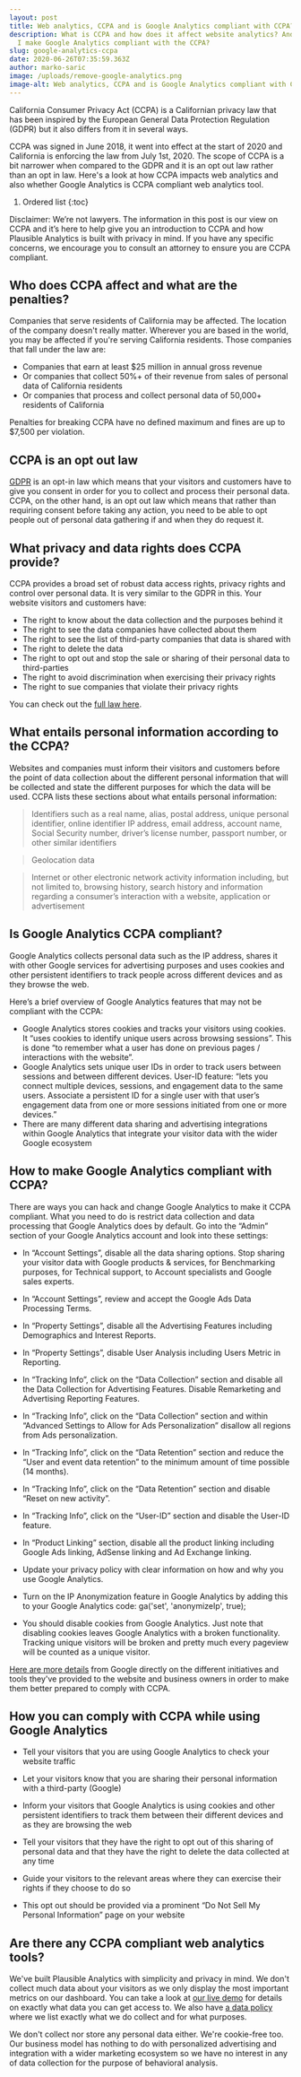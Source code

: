 ```yaml
---
layout: post
title: Web analytics, CCPA and is Google Analytics compliant with CCPA?
description: What is CCPA and how does it affect website analytics? And how can
  I make Google Analytics compliant with the CCPA?
slug: google-analytics-ccpa
date: 2020-06-26T07:35:59.363Z
author: marko-saric
image: /uploads/remove-google-analytics.png
image-alt: Web analytics, CCPA and is Google Analytics compliant with CCPA?
---
```

California Consumer Privacy Act (CCPA) is a Californian privacy law that has been inspired by the European General Data Protection Regulation (GDPR) but it also differs from it in several ways.

CCPA was signed in June 2018, it went into effect at the start of 2020 and California is enforcing the law from July 1st, 2020. The scope of CCPA is a bit narrower when compared to the GDPR and it is an opt out law rather than an opt in law. Here's a look at how CCPA impacts web analytics and also whether Google Analytics is CCPA compliant web analytics tool. 

1. Ordered list
{:toc}

Disclaimer: We’re not lawyers. The information in this post is our view on CCPA and it’s here to help give you an introduction to CCPA and how Plausible Analytics is built with privacy in mind. If you have any specific concerns, we encourage you to consult an attorney to ensure you are CCPA compliant.

## Who does CCPA affect and what are the penalties?

Companies that serve residents of California may be affected. The location of the company doesn't really matter. Wherever you are based in the world, you may be affected if you're serving California residents. Those companies that fall under the law are:

* Companies that earn at least $25 million in annual gross revenue 
* Or companies that collect 50%+ of their revenue from sales of personal data of California residents
* Or companies that process and collect personal data of 50,000+ residents of California

Penalties for breaking CCPA have no defined maximum and fines are up to $7,500 per violation.

## CCPA is an opt out law

[GDPR](https://plausible.io/blog/google-analytics-gdpr) is an opt-in law which means that your visitors and customers have to give you consent in order for you to collect and process their personal data. CCPA, on the other hand, is an opt out law which means that rather than requiring consent before taking any action, you need to be able to opt people out of personal data gathering if and when they do request it.

## What privacy and data rights does CCPA provide?

CCPA provides a broad set of robust data access rights, privacy rights and control over personal data. It is very similar to the GDPR in this. Your website visitors and customers have:

* The right to know about the data collection and the purposes behind it
* The right to see the data companies have collected about them
* The right to see the list of third-party companies that data is shared with
* The right to delete the data
* The right to opt out and stop the sale or sharing of their personal data to third-parties
* The right to avoid discrimination when exercising their privacy rights
* The right to sue companies that violate their privacy rights

You can check out the [full law here](https://leginfo.legislature.ca.gov/faces/billTextClient.xhtml?bill_id=201720180AB375).

## What entails personal information according to the CCPA?

Websites and companies must inform their visitors and customers before the point of data collection about the different personal information that will be collected and state the different purposes for which the data will be used. CCPA lists these sections about what entails personal information:

> Identifiers such as a real name, alias, postal address, unique personal identifier, online identifier IP address, email address, account name, Social Security number, driver’s license number, passport number, or other similar identifiers

> Geolocation data

> Internet or other electronic network activity information including, but not limited to, browsing history, search history and information regarding a consumer’s interaction with a website, application or advertisement

## Is Google Analytics CCPA compliant?

Google Analytics collects personal data such as the IP address, shares it with other Google services for advertising purposes and uses cookies and other persistent identifiers to track people across different devices and as they browse the web.

Here’s a brief overview of Google Analytics features that may not be compliant with the CCPA:

* Google Analytics stores cookies and tracks your visitors using cookies. It “uses cookies to identify unique users across browsing sessions”. This is done “to remember what a user has done on previous pages / interactions with the website”.
* Google Analytics sets unique user IDs in order to track users between sessions and between different devices. User-ID feature: “lets you connect multiple devices, sessions, and engagement data to the same users. Associate a persistent ID for a single user with that user’s engagement data from one or more sessions initiated from one or more devices.”
* There are many different data sharing and advertising integrations within Google Analytics that integrate your visitor data with the wider Google ecosystem

## How to make Google Analytics compliant with CCPA?

There are ways you can hack and change Google Analytics to make it CCPA compliant. What you need to do is restrict data collection and data processing that Google Analytics does by default. Go into the “Admin” section of your Google Analytics account and look into these settings:

* In “Account Settings”, disable all the data sharing options. Stop sharing your visitor data with Google products & services, for Benchmarking purposes, for Technical support, to Account specialists and Google sales experts.

* In “Account Settings”, review and accept the Google Ads Data Processing Terms.

* In “Property Settings”, disable all the Advertising Features including Demographics and Interest Reports.

* In “Property Settings”, disable User Analysis including Users Metric in Reporting.

* In “Tracking Info”, click on the “Data Collection” section and disable all the Data Collection for Advertising Features. Disable Remarketing and Advertising Reporting Features.

* In “Tracking Info”, click on the “Data Collection” section and within “Advanced Settings to Allow for Ads Personalization” disallow all regions from Ads personalization.

* In “Tracking Info”, click on the “Data Retention” section and reduce the “User and event data retention” to the minimum amount of time possible (14 months).

* In “Tracking Info”, click on the “Data Retention” section and disable “Reset on new activity”.

* In “Tracking Info”, click on the “User-ID” section and disable the User-ID feature.

* In “Product Linking” section, disable all the product linking including Google Ads linking, AdSense linking and Ad Exchange linking.

* Update your privacy policy with clear information on how and why you use Google Analytics.

* Turn on the IP Anonymization feature in Google Analytics by adding this to your Google Analytics code: ga('set', 'anonymizeIp', true);

* You should disable cookies from Google Analytics. Just note that disabling cookies leaves Google Analytics with a broken functionality. Tracking unique visitors will be broken and pretty much every pageview will be counted as a unique visitor.

[Here are more details](https://support.google.com/analytics/answer/6004245) from Google directly on the different initiatives and tools they've provided to the website and business owners in order to make them better prepared to comply with CCPA.

## How you can comply with CCPA while using Google Analytics

* Tell your visitors that you are using Google Analytics to check your website traffic

* Let your visitors know that you are sharing their personal information with a third-party (Google)

* Inform your visitors that Google Analytics is using cookies and other persistent identifiers to track them between their different devices and as they are browsing the web

* Tell your visitors that they have the right to opt out of this sharing of personal data and that they have the right to delete the data collected at any time

* Guide your visitors to the relevant areas where they can exercise their rights if they choose to do so

* This opt out should be provided via a prominent “Do Not Sell My Personal Information” page on your website

## Are there any CCPA compliant web analytics tools?

We've built Plausible Analytics with simplicity and privacy in mind. We don't collect much data about your visitors as we only display the most important metrics on our dashboard. You can take a look at [our live demo](https://plausible.io/plausible.io) for details on exactly what data you can get access to. We also have [a data policy](https://plausible.io/data-policy) where we list exactly what we do collect and for what purposes. 

We don't collect nor store any personal data either. We're cookie-free too. Our business model has nothing to do with personalized advertising and integration with a wider marketing ecosystem so we have no interest in any of data collection for the purpose of behavioral analysis. 